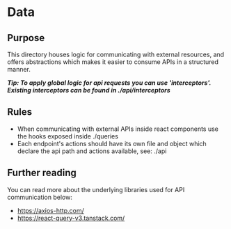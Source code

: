 # Data

## Purpose

This directory houses logic for communicating with external resources, 
and offers abstractions which makes it easier to consume APIs in a structured manner.

___Tip: To apply global logic for api requests you can use 'interceptors'. Existing interceptors can be found in ./api/interceptors___ 

## Rules

- When communicating with external APIs inside react components use the hooks exposed inside ./queries
- Each endpoint's actions should have its own file and object which declare the api path and actions available, see: ./api

## Further reading

You can read more about the underlying libraries used for API communication below:

- https://axios-http.com/
- https://react-query-v3.tanstack.com/